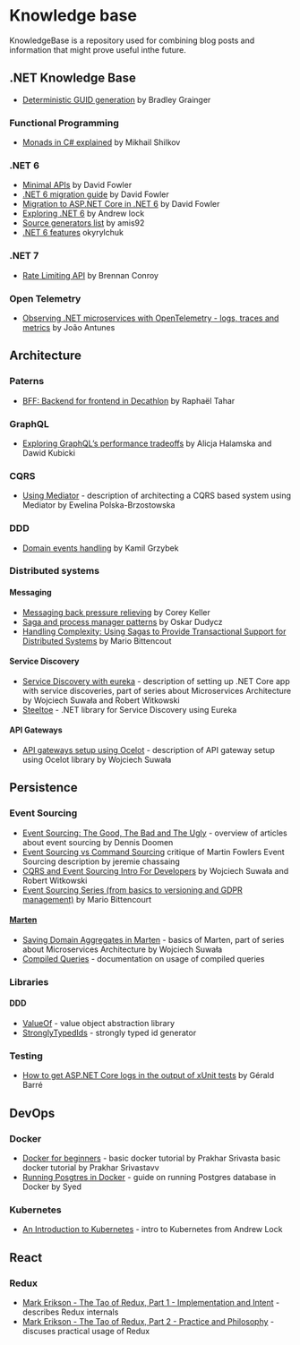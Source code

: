 # Knowledge base

KnowledgeBase is a repository used for combining blog posts and information that might prove useful inthe future.

## .NET Knowledge Base

* [Deterministic GUID generation](https://github.com/LogosBible/Logos.Utility/blob/master/src/Logos.Utility/GuidUtility.cs) by Bradley Grainger

### Functional Programming

* [Monads in C# explained](https://mikhail.io/2018/07/monads-explained-in-csharp-again/) by Mikhail Shilkov

### .NET 6

* [Minimal APIs](https://gist.github.com/davidfowl/ff1addd02d239d2d26f4648a06158727) by David Fowler
* [.NET 6 migration guide](https://gist.github.com/davidfowl/0e0372c3c1d895c3ce195ba983b1e03d) by David Fowler
* [Migration to ASP.NET Core in .NET 6](https://gist.github.com/davidfowl/0e0372c3c1d895c3ce195ba983b1e03d) by David Fowler
* [Exploring .NET 6](https://andrewlock.net/series/exploring-dotnet-6/) by Andrew lock
* [Source generators list](https://github.com/amis92/csharp-source-generators) by amis92
* [.NET 6 features](https://github.com/okyrylchuk/dotnet6_features) okyrylchuk

### .NET 7

* [Rate Limiting API](https://devblogs.microsoft.com/dotnet/announcing-rate-limiting-for-dotnet/) by Brennan Conroy

### Open Telemetry

* [Observing .NET microservices with OpenTelemetry - logs, traces and metrics](https://blog.codingmilitia.com/2023/09/05/observing-dotnet-microservices-with-opentelemetry-logs-traces-metrics/) by João Antunes

## Architecture

### Paterns

* [BFF: Backend for frontend in Decathlon](https://medium.com/decathlondigital/bff-a-design-pattern-helping-teams-gain-ownership-677846e26b20) by Raphaël Tahar

### GraphQL

* [Exploring GraphQL’s performance tradeoffs](https://blog.allegro.tech/2022/06/graphql-perf-tradeoffs.html) by Alicja Halamska and Dawid Kubicki

### CQRS

* [Using Mediator](https://altkomsoftware.pl/en/blog/microservices-net-core-cqrs-mediatr/) - description of architecting a CQRS based system using Mediator by Ewelina Polska-Brzostowska

### DDD

* [Domain events handling](http://www.kamilgrzybek.com/design/handling-domain-events-missing-part/) by Kamil Grzybek

### Distributed systems

#### Messaging

* [Messaging back pressure relieving](https://clearmeasure.com/backpressure-in-message-based-systems) by Corey Keller
* [Saga and process manager patterns](https://event-driven.io/pl/saga_process_manager_distributed_transactions/) by Oskar Dudycz
* [Handling Complexity: Using Sagas to Provide Transactional Support for Distributed Systems](https://medium.com/ssense-tech/handling-complexity-using-sagas-to-provide-transactional-support-for-distributed-systems-61ae909e0829) by Mario Bittencout

#### Service Discovery

* [Service Discovery with eureka](https://altkomsoftware.pl/en/blog/service-discovery-eureka/) - description of setting up .NET Core app with service discoveries, part of series about Microservices Architecture by Wojciech Suwała and Robert Witkowski
* [Steeltoe](https://steeltoe.io) - .NET library for Service Discovery using Eureka

#### API Gateways

* [API gateways setup using Ocelot](https://altkomsoftware.pl/en/blog/building-api-gateways-with-ocelot/) - description of API gateway setup using Ocelot library by Wojciech Suwała
  
## Persistence

### Event Sourcing

* [Event Sourcing: The Good, The Bad and The Ugly](https://www.continuousimprover.com/2017/11/event-sourcing-good-bad-and-ugly.html) - overview of articles about event sourcing by Dennis Doomen
* [Event Sourcing vs Command Sourcing](https://thinkbeforecoding.com/post/2013/07/28/Event-Sourcing-vs-Command-Sourcing) critique of Martin Fowlers Event Sourcing description by jeremie chassaing
* [CQRS and Event Sourcing Intro For Developers](https://altkomsoftware.pl/en/blog/cqrs-event-sourcing/) by Wojciech Suwała and Robert Witkowski
* [Event Sourcing Series (from basics to versioning and GDPR management)](https://medium.com/ssense-tech/event-sourcing-part-i-understanding-what-it-is-core-components-and-common-misconceptions-5dec65f6d61) by Mario Bittencourt

#### [Marten](http://jasperfx.github.io/marten/)

* [Saving Domain Aggregates in Marten](https://altkomsoftware.pl/en/blog/building-microservices-domain-aggregates/) - basics of Marten, part of series about Microservices Architecture by Wojciech Suwała
* [Compiled Queries](http://jasperfx.github.io/marten/documentation/documents/querying/compiled_queries/) - documentation on usage of compiled queries

### Libraries

#### DDD

* [ValueOf](https://github.com/mcintyre321/ValueOf) - value object abstraction library
* [StronglyTypedIds](https://github.com/andrewlock/StronglyTypedId) - strongly typed id generator

### Testing

* [How to get ASP.NET Core logs in the output of xUnit tests](https://www.meziantou.net/how-to-get-asp-net-core-logs-in-the-output-of-xunit-tests.htm) by Gérald Barré

## DevOps

### Docker

* [Docker for beginners](https://docker-curriculum.com) - basic docker tutorial by Prakhar Srivasta basic docker tutorial by Prakhar Srivastavv
* [Running Posgtres in Docker](https://hackernoon.com/dont-install-postgres-docker-pull-postgres-bee20e200198) - guide on running Postgres database in Docker by Syed

### Kubernetes

* [An Introduction to Kubernetes](https://andrewlock.net/deploying-asp-net-core-applications-to-kubernetes-part-1-an-introduction-to-kubernetes/) - intro to Kubernetes from Andrew Lock

## React

### Redux

* [Mark Erikson - The Tao of Redux, Part 1 - Implementation and Intent](https://blog.isquaredsoftware.com/2017/05/idiomatic-redux-tao-of-redux-part-1/) - describes Redux internals
* [Mark Erikson - The Tao of Redux, Part 2 - Practice and Philosophy](https://blog.isquaredsoftware.com/2017/05/idiomatic-redux-tao-of-redux-part-2/) - discuses practical usage of Redux
